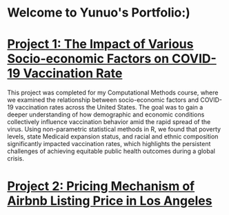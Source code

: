 # Welcome to Yunuo's Portfolio:)

# [Project 1: The Impact of Various Socio-economic Factors on COVID-19 Vaccination Rate](https://github.com/yu-nuo-li/Impact-of-Various-Socioeconomic-Factors-on-COVID-19-Vaccination-Rate)

This project was completed for my Computational Methods course, where we examined the relationship between socio-economic factors and COVID-19 vaccination rates across the United States. The goal was to gain a deeper understanding of how demographic and economic conditions collectively influence vaccination behavior amid the rapid spread of the virus. Using non-parametric statistical methods in R, we found that poverty levels, state Medicaid expansion status, and racial and ethnic composition significantly impacted vaccination rates, which highlights the persistent challenges of achieving equitable public health outcomes during a global crisis.

# [Project 2: Pricing Mechanism of Airbnb Listing Price in Los Angeles](https://github.com/zhou-zoe-xiaoli/Pricing-Mechanism-of-Airbnb-Listing-Price-in-Los-Angeles)
